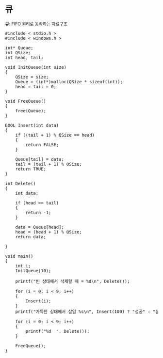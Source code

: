 # 큐
**큐**: FIFO 원리로 동작하는 자료구조

<pre>#include < stdio.h >
#include < windows.h >

int* Queue;
int QSize;
int head, tail;

void InitQueue(int size)
{
    QSize = size;
    Queue = (int*)malloc(QSize * sizeof(int));
    head = tail = 0;
}

void FreeQueue()
{
    free(Queue);
}

BOOL Insert(int data)
{
    if ((tail + 1) % QSize == head)
    {
        return FALSE;
    }

    Queue[tail] = data;
    tail = (tail + 1) % QSize;
    return TRUE;
}

int Delete()
{
    int data;

    if (head == tail)
    {
        return -1;
    }

    data = Queue[head];
    head = (head + 1) % QSize;
    return data;

}

void main()
{
    int i;
    InitQueue(10);

    printf("빈 상태에서 삭제할 때 = %d\n", Delete());

    for (i = 0; i < 9; i++)
    {
        Insert(i);
    }
    printf("가득찬 상태에서 삽입 %s\n", Insert(100) ? "성공" : "실패");

    for (i = 0; i < 9; i++)
    {
        printf("%d  ", Delete());
    }

    FreeQueue();
}</pre>
